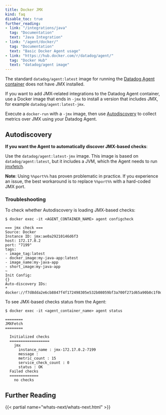 ```yaml
---
title: Docker JMX
kind: faq
disable_toc: true
further_reading:
- link: "/integrations/java"
  tag: "Documentation"
  text: "Java Integration"
- link: "/agent/docker/"
  tag: "Documentation"
  text: "Basic Docker Agent usage"
- link: "https://hub.docker.com/r/datadog/agent/"
  tag: "Docker Hub"
  text: "datadog/agent image"
---
```


The standard `datadog/agent:latest` image for running the [Datadog Agent container][1] does not have JMX installed.

If you want to add JMX-related integrations to the Datadog Agent container, use a Docker image that ends in `-jmx` to install a version that includes JMX, for example `datadog/agent:latest-jmx`.

Execute a `docker-run` with a `-jmx` image, then use [Autodiscovery][2] to collect metrics over JMX using your Datadog Agent.

## Autodiscovery

**If you want the Agent to automatically discover JMX-based checks**:

Use the `datadog/agent:latest-jmx` image. This image is based on `datadog/agent:latest`, but it includes a JVM, which the Agent needs to run [jmxfetch][3].

**Note**: Using `%%port%%` has proven problematic in practice. If you experience an issue, the best workaround is to replace `%%port%%` with a hard-coded JMX port.

### Troubleshooting

To check whether Autodiscovery is loading JMX-based checks:

```
$ docker exec -it <AGENT_CONTAINER_NAME> agent configcheck

=== jmx check ===
Source: Docker
Instance ID: jmx:ae0a29210146d6f3
host: 172.17.0.2
port: "7199"
tags:
- image_tag:latest
- docker_image:my-java-app:latest
- image_name:my-java-app
- short_image:my-java-app
~
Init Config:
{}
Auto-discovery IDs:
* docker://f7d8dda2e6cb8847f4f172498305e532b08059bf3a700f271d65a90b0c1f0d33
```

To see JMX-based checks status from the Agent:

```
$ docker exec -it <agent_container_name> agent status

========
JMXFetch
========

  Initialized checks
  ==================
    jmx
      instance_name : jmx-172.17.0.2-7199
      message :
      metric_count : 15
      service_check_count : 0
      status : OK
  Failed checks
  =============
    no checks
```

## Further Reading

{{< partial name="whats-next/whats-next.html" >}}

[1]: https://app.datadoghq.com/account/settings#agent/docker
[2]: /agent/autodiscovery
[3]: https://github.com/DataDog/jmxfetch
